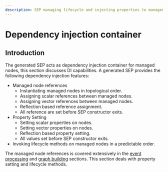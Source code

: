 ```yaml
---
description: SEP managing lifecycle and injecting properties to managed nodes
---
```


# Dependency injection container

## Introduction

The generated SEP acts as dependency injection container for managed nodes, this section discusses DI capabilities. A generated SEP provides the following dependency injection features:

* Managed node references
  * Instantiating managed nodes in topological order.
  * Assigning scalar references between managed nodes.
  * Assigning vector references between managed nodes.
  * Reflection based reference assignment.
  * All reference are set before SEP constructor exits.
* Property Setting
  * Setting scalar properties on nodes.
  * Setting vector properties on nodes.
  * Reflection based property setting.
  * All values set before SEP constructor exits.
* Invoking lifecycle methods on managed nodes in a predictable order.

The managed node references is covered extensively in the [event processing](../child-2/) and [graph building](../graph-building-primitives/) sections. This section deals with property setting and lifecycle methods.

